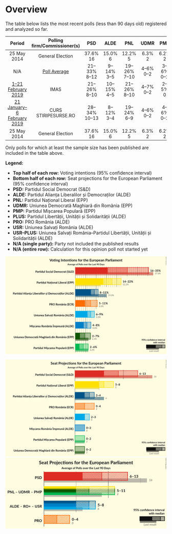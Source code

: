 # Overview

The table below lists the most recent polls (less than 90 days old) registered and analyzed so far.

| Period     | Polling firm/Commissioner(s) | PSD | ALDE | PNL | UDMR | PMP | PLUS | PRO | USR | USR–PLUS |
|:----------:|:----------------------------:|:--:|:--:|:--:|:--:|:--:|:--:|:--:|:--:|:--:|
| 25 May 2014 | General Election | 37.6% <br> 16 | 15.0% <br> 6 | 12.2% <br> 5 | 6.3% <br> 2 | 6.2% <br> 2 | 0.0% <br> 0 | 0.0% <br> 0 | 0.0% <br> 0 | 0.0% <br> 0 |
| N/A | [Poll Average](average.html) | 21–33% <br> 8–12 | 9–14% <br> 3–5 | 19–26% <br> 7–10 | 4–6% <br> 0–2 | 3–6% <br> 0–2 | N/A <br> N/A | 7–13% <br> 2–5 | N/A <br> N/A | 11–21% <br> 4–8 |
| [1–21 February 2019](2019-02-21-IMAS.html) | IMAS | 21–26% <br> 8–10 | 10–15% <br> 4–5 | 21–26% <br> 8–10 | 4–7% <br> 0–2 | 2–5% <br> 0 | N/A <br> N/A | 9–13% <br> 3–5 | N/A <br> N/A | 16–21% <br> 5–8 |
| [21 January–6 February 2019](2019-02-06-CURS.html) | CURS <br> STIRIPESURSE.RO | 28–34% <br> 10–13 | 8–12% <br> 3–4 | 19–24% <br> 6–9 | 4–6% <br> 0–2 | 4–6% <br> 0–2 | N/A <br> N/A | 6–10% <br> 2–3 | N/A <br> N/A | 11–15% <br> 4–5 |
| 25 May 2014 | General Election | 37.6% <br> 16 | 15.0% <br> 6 | 12.2% <br> 5 | 6.3% <br> 2 | 6.2% <br> 2 | 0.0% <br> 0 | 0.0% <br> 0 | 0.0% <br> 0 | 0.0% <br> 0 |

Only polls for which at least the sample size has been published are included in the table above.

**Legend:**
+ **Top half of each row:** Voting intentions (95% confidence interval)
+ **Bottom half of each row:** Seat projections for the European Parliament (95% confidence interval)
+ **PSD:** Partidul Social Democrat (S&D)
+ **ALDE:** Partidul Alianța Liberalilor și Democraților (ALDE)
+ **PNL:** Partidul Național Liberal (EPP)
+ **UDMR:** Uniunea Democrată Maghiară din România (EPP)
+ **PMP:** Partidul Mișcarea Populară (EPP)
+ **PLUS:** Partidul Libertății, Unității și Solidarității (ALDE)
+ **PRO:** PRO România (ALDE)
+ **USR:** Uniunea Salvați România (ALDE)
+ **USR–PLUS:** Uniunea Salvați România–Partidul Libertății, Unității și Solidarității (ALDE)
+ **N/A (single party):** Party not included the published results
+ **N/A (entire row):** Calculation for this opinion poll not started yet


![Graph with voting intentions not yet produced](average.png "Voting Intentions")

![Graph with seats not yet produced](average-seats.png "Seats")
![Graph with coalitions seats not yet produced](average-coalitions-seats.png "Coalitions Seats")
